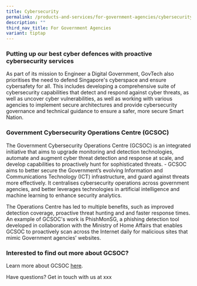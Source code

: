 ```yaml
---
title: Cybersecurity
permalink: /products-and-services/for-government-agencies/cybersecurity/
description: ""
third_nav_title: For Government Agencies
variant: tiptap
---
```

<h3><strong>Putting up our best cyber defences with proactive cybersecurity services</strong></h3>
<p>As part of its mission to Engineer a Digital Government, GovTech also
prioritises the need to defend Singapore's cyberspace and ensure cybersafety
for all. This includes developing a comprehensive suite of cybersecurity
capabilities that detect and respond against cyber threats, as well as
uncover cyber vulnerabilities, as well as working with various agencies
to implement secure architectures and provide cybersecurity governance
and technical guidance to ensure a safer, more secure Smart Nation.</p>
<h3><strong>Government Cybersecurity Operations Centre (GCSOC)</strong></h3>
<p>The Government Cybersecurity Operations Centre (GCSOC) is an integrated
initiative that aims to upgrade monitoring and detection technologies,
automate and augment cyber threat detection and response at scale, and
develop capabilities to proactively hunt for sophisticated threats. - GCSOC
aims to better secure the Government’s evolving Information and Communications
Technology (ICT) infrastructure, and guard against threats more effectively.
It centralises cybersecurity operations across government agencies, and
better leverages technologies in artificial intelligence and machine learning
to enhance security analytics.</p>
<p>The Operations Centre has led to multiple benefits, such as improved detection
coverage, proactive threat hunting and and faster response times. An example
of GCSOC's work is PhishMonSG, a phishing detection tool developed in collaboration
with the Ministry of Home Affairs that enables GCSOC to proactively scan
across the Internet daily for malicious sites that mimic Government agencies’
websites.</p>
<p></p>
<h3><strong>Interested to find out more about GCSOC?</strong></h3>
<p>Learn more about GCSOC <a href="https://www.smartnation.gov.sg/media-hub/press-releases/gcsoc-factsheet/" class="waffle-rich-text-link" rel="noopener noreferrer nofollow" target="_blank"><u>here</u></a>.</p>
<p>Have questions? Get in touch with us at xxx
<br>
</p>
<h3></h3>
<p></p>